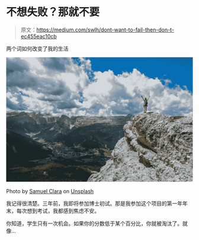 # 不想失败？那就不要

> 原文：<https://medium.com/swlh/dont-want-to-fail-then-don-t-ec455eac10cb>

两个词如何改变了我的生活

![](img/91a8cea9d63ee570d8420f6875beaed3.png)

Photo by [Samuel Clara](https://unsplash.com/@samuelclara?utm_source=unsplash&utm_medium=referral&utm_content=creditCopyText) on [Unsplash](https://unsplash.com/search/photos/success?utm_source=unsplash&utm_medium=referral&utm_content=creditCopyText)

我记得很清楚。三年前，我即将参加博士初试。那是我参加这个项目的第一年年末，每次想到考试，我都感到焦虑不安。

你知道，学生只有一次机会。如果你的分数低于某个百分比，你就被淘汰了。就像…